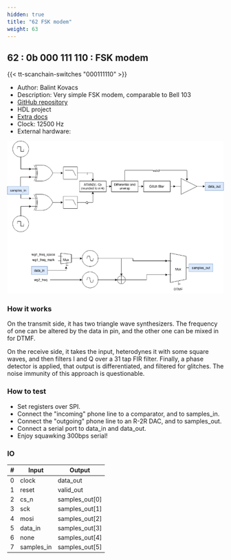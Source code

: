 ```yaml
---
hidden: true
title: "62 FSK modem"
weight: 63
---
```


## 62 : 0b 000 111 110 : FSK modem

{{< tt-scanchain-switches "000111110" >}}

* Author: Balint Kovacs
* Description: Very simple FSK modem, comparable to Bell 103
* [GitHub repository](https://github.com/dratini0/tt03-fsk-modem)
* HDL project
* [Extra docs]()
* Clock: 12500 Hz
* External hardware: 

![picture](images/fsk_modem.drawio.png)

### How it works

On the transmit side, it has two triangle wave synthesizers.
The frequency of one can be altered by the data in pin, and the other one can be mixed in for DTMF.

On the receive side, it takes the input, heterodynes it with some square waves, and then filters I and Q over a 31 tap FIR filter.
Finally, a phase detector is applied, that output is differentiated, and filtered for glitches.
The noise immunity of this approach is questionable.


### How to test

* Set registers over SPI.
* Connect the "incoming" phone line to a comparator, and to samples_in.
* Connect the "outgoing" phone line to an R-2R DAC, and to samples_out.
* Connect a serial port to data_in and data_out.
* Enjoy squawking 300bps serial!


### IO

| # | Input        | Output       |
|---|--------------|--------------|
| 0 | clock  | data_out |
| 1 | reset  | valid_out |
| 2 | cs_n  | samples_out[0] |
| 3 | sck  | samples_out[1] |
| 4 | mosi  | samples_out[2] |
| 5 | data_in  | samples_out[3] |
| 6 | none  | samples_out[4] |
| 7 | samples_in  | samples_out[5] |
